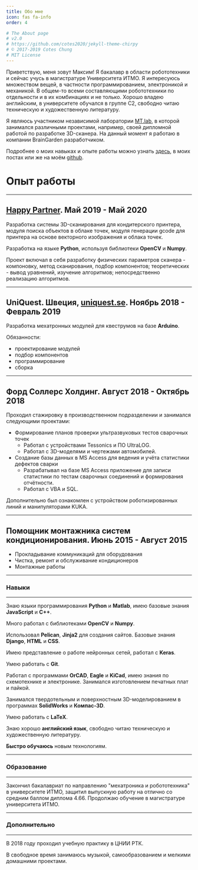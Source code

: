 ```yaml
---
title: Обо мне
icon: fas fa-info
order: 4

# The About page
# v2.0
# https://github.com/cotes2020/jekyll-theme-chirpy
# © 2017-2019 Cotes Chung
# MIT License
---
```



Приветствую, меня зовут Максим! Я бакалавр в области робототехники и сейчас учусь в
магистратуре Университета ИТМО. Я интересуюсь множеством вещей, в частности программированием, электроникой и механикой.
В общем-то всеми составляющими робототехники по отдельности и в их комбинациях и не только. Хорошо владею английским,
в университете обучался в группе C2, свободно читаю техническую и художественную литературу.

Я являюсь участником независимой лаборатории [MT.lab](https://mtlab.su/), в которой занимался различными проектами,
например, своей дипломной работой по разработке 3D-сканера. На данный момент я работаю в компании BrainGarden разработчиком.

Подробнее о моих навыках и опыте работы можно узнать [здесь]({filename}../pages/about.md),
в моих постах или же на моём [github](https://github.com/bedlamzd).


# Опыт работы
* * *
## [Happy Partner](https://www.happypartner.ru/). Май 2019 - Май 2020

Разработка системы 3D-сканирования для кондитерского принтера, модуля поиска объектов в облаке точек, модуля генерации
gcode для принтера на основе векторного изображения и облака точек.

Разработка на языке **Python**, используя библиотеки **OpenCV** и **Numpy**.

Проект включал в себя разработку физических параметров сканера - компоновку, метод сканирования, подбор компонентов;
теоретических - вывод уравнений, изучение алгоритмов; непосредственно реализацию алгоритмов.

* * *
## UniQuest. Швеция, [uniquest.se](https://uniquest.se/). Ноябрь 2018 - Февраль 2019

Разработка мехатронных модулей для квеструмов на базе **Arduino**.

Обязанности:

- проектирование модулей
- подбор компонентов
- программирование
- сборка

* * *
## Форд Соллерс Холдинг. Август 2018 - Октябрь 2018

Проходил стажировку в производственном подразделении и занимался следующими проектами:

- Формирование планов проверки ультразвуковых тестов сварочных точек
    - Работал с устройствами Tessonics и ПО UltraLOG.
    - Работал с 3D-моделями и чертежами автомобилей.
- Создание базы данных в MS Access для ведения и учёта статистики дефектов сварки
    - Разрабатывал на базе MS Access приложение для записи статистики по тестам сварочных соединений и формирования отчётности.
    - Работал с VBA и SQL.

Дополнительно был ознакомлен с устройством роботизированных линий и манипуляторами KUKA.

* * *
## Помощник монтажника систем кондиционирования. Июнь 2015 - Август 2015

- Прокладывание коммуникаций для оборудования
- Чистка, ремонт и обслуживание кондиционеров
- Монтажные работы

* * *

### Навыки
* * *
Знаю языки программирования **Python** и **Matlab**, имею базовые знания **JavaScript** и **C++**.

Много работал с библиотеками **OpenCV** и **Numpy**.

Использовал **Pelican**, **Jinja2** для создания сайтов. Базовые знания **Django**, **HTML** и **CSS**.

Имею представление о работе нейронных сетей, работал с **Keras**.

Умею работать с **Git**.

Работал с программами **OrCAD**, **Eagle** и **KiCad**, имею знания по схемотехнике и электронике. Занимался изготовлением
печатных плат и пайкой.

Занимался твердотельным и поверхностным 3D-моделированием в программах **SolidWorks** и **Компас-3D**.

Умею работать с **LaTeX**.

Знаю хорошо **английский язык**, свободно читаю техническую и художественную литературу.

**Быстро обучаюсь** новым технологиям.

* * *

### Образование
* * *
Закончил бакалавриат по направлению "мехатроника и робототехника" в университете ИТМО, защитил выпускную работу на
отлично со средним баллом диплома 4.66. Продолжаю обучение в магистратуре университета ИТМО.

* * *

### Дополнительно
* * *
В 2018 году проходил учебную практику в ЦНИИ РТК.

В свободное время занимаюсь музыкой, самообразованием и мелкими домашними проектами.
